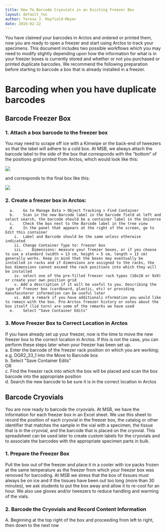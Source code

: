 ```yaml
---
title: How To Barcode Cryovials in an Existing Freezer Box
layout: default_toc
author: Teresa J. Mayfield-Meyer
date: 2019-02-22
---
```


You have claimed your barcodes in Arctos and ordered or printed them, now you are ready to open a freezer and start using Arctos to track your specimens. This document includes two possible workflows which you may need to modify slightly depending upon how the information for what is in your freezer boxes is currently stored and whether or not you purchased or printed duplicate barcodes. We recommend the following preparation before starting to barcode a box that is already installed in a freezer.

# Barcoding when you have duplicate barcodes

## Barcode Freezer Box

### 1.	Attach a box barcode to the freezer box
   You may need to scrape off ice with a Kimwipe or the back-end of tweezers so that the label will adhere to a cold box. At MSB, we always attach the barcode label to the side of the box that corresponds with the “bottom” of the positions grid printed from Arctos, which would look like this:
    
   ![](https://raw.githubusercontent.com/ArctosDB/documentation-wiki/gh-pages/tutorial_images/freezer%20box%20template.jpg)
    
   and corresponds to the final box like this:
    
   ![](https://raw.githubusercontent.com/ArctosDB/documentation-wiki/gh-pages/tutorial_images/freezer%20box%20with%20barcodes.jpg)
    
### 2.	Create a freezer box in Arctos:
      a.	Go to Manage Data > Object Tracking > Find Container  
      b.	Scan in the new Barcode label in the barcode field at left and select search, the barcode should be a container label in the Universe  
      c.	Check the box next to the Barcode label in the tree view  
      d.	In the panel that appears at the right of the screen, go to Edit this container  
        i.	Label and Barcode should be the same unless otherwise indicated  
        ii.	Change Container Type to: freezer box  
        iii.	Dimensions: measure your freezer boxes, or if you choose to use a standard (width = 13 cm, height = 5 cm, length = 13 cm) generally works. Keep in mind that the boxes may eventually be installed in racks and if dimensions are assigned to the racks, the box dimensions cannot exceed the rack positions into which they will be installed  
        iv.	select one of the pre-filled freezer rack types (10x10 or 9x9) or create your own position grid  
        v. Add a description if it will be useful to you. Describing the type of freezer box (cardboard, plastic, etc) or providing manufacuterer information can be useful later  
        vi. Add a remark if you have additionali nformation you would like to remain with the box. Pre-Arctos freezer history or notes about the box itself (lid torn) are some of the remarks we have used  
      e.	Select "Save Container Edits"  
  
### 3.	Move Freezer Box to Correct Location in Arctos
   If you have already set up your freezer, now is the time to move the new freezer box to the correct location in Arctos. If this is not the case, you can perform these steps later when your freezer has been set up.  
   a.	Enter the barcode of the freezer rack position on which you are working; e.g. DGR2_33_1 into the Move to Barcode box  
   b.	Select "Save Container Edits"  
      OR  
   c.  Find the freezer rack into which the box will be placed and scan the box barcode into the appropriate position  
   d.	Search the new barcode to be sure it is in the correct location in Arctos  
    
## Barcode Cryovials

You are now ready to barcode the cryovials. At MSB, we have the information for each freezer box in an Excel sheet. We use this sheet to record the position of each cryovial in the freezer box, the catalog or other identifier that matches the sample in the vial with a specimen, the tissue that is in the cryovial, and the barcode that is placed on the cryovial. This spreadsheet can be used later to create custom labels for the cryovials and to associate the barcodes with the appropriate specimen parts in bulk.

### 1. Prepare the Freezer Box
  Pull the box out of the freezer and place it in a cooler with ice packs frozen at the same temperature as the freezer from which your freezer box was removed for barcoding. At MSB we stress that the box of tissues must always be on ice and if the tissues have been out too long (more than 30 minutes), we ask students to put the box away and allow it to re-cool for an hour. We also use gloves and/or tweezers to reduce handling and warming of the vials.

### 2.  Barcode the Cryovials and Record Content Information
   A.  Beginning at the top right of the box and proceeding from left to right, then down to the next row
